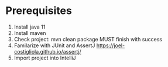 # Prerequisites

1. Install java 11
2. Install maven
3. Check project: mvn clean package MUST finish with success
4. Familarize with JUnit and AssertJ
	https://joel-costigliola.github.io/assertj/
5. Import project into IntelliJ

